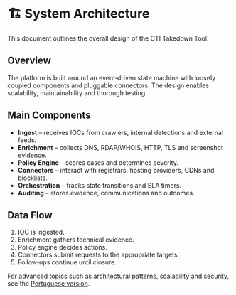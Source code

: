 # 🏗️ System Architecture

This document outlines the overall design of the CTI Takedown Tool.

## Overview
The platform is built around an event‑driven state machine with loosely coupled components and pluggable connectors. The design enables scalability, maintainability and thorough testing.

## Main Components
- **Ingest** – receives IOCs from crawlers, internal detections and external feeds.
- **Enrichment** – collects DNS, RDAP/WHOIS, HTTP, TLS and screenshot evidence.
- **Policy Engine** – scores cases and determines severity.
- **Connectors** – interact with registrars, hosting providers, CDNs and blocklists.
- **Orchestration** – tracks state transitions and SLA timers.
- **Auditing** – stores evidence, communications and outcomes.

## Data Flow
1. IOC is ingested.
2. Enrichment gathers technical evidence.
3. Policy engine decides actions.
4. Connectors submit requests to the appropriate targets.
5. Follow‑ups continue until closure.

For advanced topics such as architectural patterns, scalability and security, see the [Portuguese version](../../docs_pt-BR/architecture/README.md).
